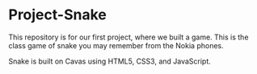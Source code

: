 # Project-Snake
This repository is for our first project, where we built a game. This is the class game of snake you may remember from the Nokia phones. 

Snake is built on Cavas using HTML5, CSS3, and JavaScript. 
